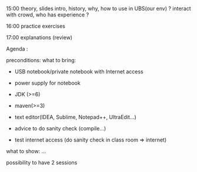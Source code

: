 15:00 theory, slides
intro, history, why, how to use in UBS(our env) ? interact with crowd, who has experience ?

16:00 practice exercises

17:00 explanations  (review)


Agenda :

preconditions:
what to bring:
- USB notebook/private notebook with Internet access
- power supply for notebook
- JDK (>=6)
- maven(>=3)
- text editor(IDEA, Sublime, Notepad++, UltraEdit...)
- advice to do sanity check (compile...)

- test internet access (do sanity check in class room => internet)

what to show:
...



possibility to have 2 sessions
